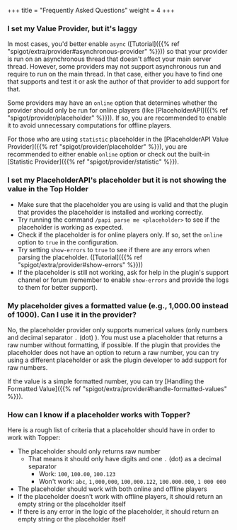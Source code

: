 +++
title = "Frequently Asked Questions"
weight = 4
+++

### I set my Value Provider, but it's laggy

In most cases, you'd better enable `async` ([Tutorial]({{% ref "spigot/extra/provider#asynchronous-provider" %}})) so that your provider is run on an asynchronous thread that doesn't affect your main server thread.
However, some providers may not support asynchronous run and require to run on the main thread. In that case, either you have to find one that supports and test it or ask the author of that provider to add support for that.

Some providers may have an `online` option that determines whether the provider should only be run for online players (like [PlaceholderAPI]({{% ref "spigot/provider/placeholder" %}})). If so, you are recommended to enable it to avoid unnecessary computations for offline players.

For those who are using `statistic` placeholder in the [PlaceholderAPI Value Provider]({{% ref "spigot/provider/placeholder" %}}), you are recommended to either enable `online` option or check out the built-in [Statistic Provider]({{% ref "spigot/provider/statistic" %}}).

### I set my PlaceholderAPI's placeholder but it is not showing the value in the Top Holder

- Make sure that the placeholder you are using is valid and that the plugin that provides the placeholder is installed and working correctly.
- Try running the command `/papi parse me <placeholder>` to see if the placeholder is working as expected.
- Check if the placeholder is for online players only. If so, set the `online` option to `true` in the configuration.
- Try setting `show-errors` to `true` to see if there are any errors when parsing the placeholder. ([Tutorial]({{% ref "spigot/extra/provider#show-errors" %}}))
- If the placeholder is still not working, ask for help in the plugin's support channel or forum (remember to enable `show-errors` and provide the logs to them for better support).

### My placeholder gives a formatted value (e.g., 1,000.00 instead of 1000). Can I use it in the provider?

No, the placeholder provider only supports numerical values (only numbers and decimal separator `.` (dot) ).
You must use a placeholder that returns a raw number without formatting, if possible.
If the plugin that provides the placeholder does not have an option to return a raw number, you can try using a different placeholder or ask the plugin developer to add support for raw numbers.

If the value is a simple formatted number, you can try [Handling the Formatted Value]({{% ref "spigot/extra/provider#handle-formatted-values" %}}).

### How can I know if a placeholder works with Topper?

Here is a rough list of criteria that a placeholder should have in order to work with Topper:

- The placeholder should only returns raw number
  * That means it should only have digits and one `.` (dot) as a decimal separator
    * Work: `100`, `100.00`, `100.123`
    * Won't work: `abc`, `1,000,000`, `100,000.122`, `100.000.000`, `1 000 000`
- The placeholder should work with both online and offline players
- If the placeholder doesn't work with offline players, it should return an empty string or the placeholder itself
- If there is any error in the logic of the placeholder, it should return an empty string or the placeholder itself
